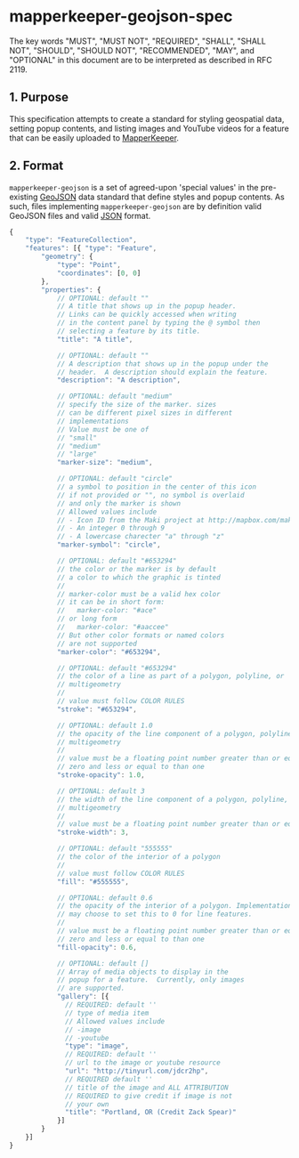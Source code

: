 # mapperkeeper-geojson-spec

The key words "MUST", "MUST NOT", "REQUIRED", "SHALL", "SHALL NOT",
"SHOULD", "SHOULD NOT", "RECOMMENDED", "MAY", and "OPTIONAL" in
this document are to be interpreted as described in RFC 2119.

## 1. Purpose

This specification attempts to create a standard for styling
geospatial data, setting popup contents, and listing images and YouTube videos for a feature
that can be easily uploaded to [MapperKeeper](http://www.mapperkeepeer.com).

## 2. Format

`mapperkeeper-geojson` is a set of agreed-upon 'special values' in
the pre-existing [GeoJSON](http://geojson.org/) data standard that
define styles and popup contents. As such, files implementing
`mapperkeeper-geojson` are by definition valid GeoJSON files and
valid [JSON](http://json.org/) format.

```javascript
{
    "type": "FeatureCollection",
    "features": [{ "type": "Feature",
        "geometry": {
            "type": "Point",
            "coordinates": [0, 0]
        },
        "properties": {
            // OPTIONAL: default ""
            // A title that shows up in the popup header.
            // Links can be quickly accessed when writing
            // in the content panel by typing the @ symbol then
            // selecting a feature by its title.
            "title": "A title",

            // OPTIONAL: default ""
            // A description that shows up in the popup under the
            // header.  A description should explain the feature.
            "description": "A description",

            // OPTIONAL: default "medium"
            // specify the size of the marker. sizes
            // can be different pixel sizes in different
            // implementations
            // Value must be one of
            // "small"
            // "medium"
            // "large"
            "marker-size": "medium",

            // OPTIONAL: default "circle"
            // a symbol to position in the center of this icon
            // if not provided or "", no symbol is overlaid
            // and only the marker is shown
            // Allowed values include
            // - Icon ID from the Maki project at http://mapbox.com/maki/
            // - An integer 0 through 9
            // - A lowercase charecter "a" through "z"
            "marker-symbol": "circle",

            // OPTIONAL: default "#653294"
            // the color or the marker is by default
            // a color to which the graphic is tinted
            //
            // marker-color must be a valid hex color
            // it can be in short form:
            //   marker-color: "#ace"
            // or long form
            //   marker-color: "#aaccee"
            // But other color formats or named colors
            // are not supported
            "marker-color": "#653294",

            // OPTIONAL: default "#653294"
            // the color of a line as part of a polygon, polyline, or
            // multigeometry
            //
            // value must follow COLOR RULES
            "stroke": "#653294",

            // OPTIONAL: default 1.0
            // the opacity of the line component of a polygon, polyline, or
            // multigeometry
            //
            // value must be a floating point number greater than or equal to
            // zero and less or equal to than one
            "stroke-opacity": 1.0,

            // OPTIONAL: default 3
            // the width of the line component of a polygon, polyline, or
            // multigeometry
            //
            // value must be a floating point number greater than or equal to 0
            "stroke-width": 3,

            // OPTIONAL: default "555555"
            // the color of the interior of a polygon
            //
            // value must follow COLOR RULES
            "fill": "#555555",

            // OPTIONAL: default 0.6
            // the opacity of the interior of a polygon. Implementations
            // may choose to set this to 0 for line features.
            //
            // value must be a floating point number greater than or equal to
            // zero and less or equal to than one
            "fill-opacity": 0.6,

            // OPTIONAL: default []
            // Array of media objects to display in the
            // popup for a feature.  Currently, only images
            // are supported.
            "gallery": [{
              // REQUIRED: default ''
              // type of media item
              // Allowed values include
              // -image
              // -youtube
              "type": "image",
              // REQUIRED: default ''
              // url to the image or youtube resource
              "url": "http://tinyurl.com/jdcr2hp",
              // REQUIRED default ''
              // title of the image and ALL ATTRIBUTION
              // REQUIRED to give credit if image is not
              // your own
              "title": "Portland, OR (Credit Zack Spear)"
            }]
        }
    }]
}
```
